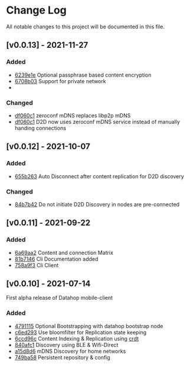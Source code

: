 # Change Log
All notable changes to this project will be documented in this file.

## [v0.0.13] - 2021-11-27

### Added

- [6239e1e](https://github.com/datahop/ipfs-lite/commit/6239e1e) Optional passphrase based content encryption
- [6708b03](https://github.com/datahop/ipfs-lite/commit/6708b03) Support for private network
- 
### Changed

- [df060c1](https://github.com/datahop/ipfs-lite/commit/df060c1) zeroconf mDNS replaces libp2p mDNS 
- [df060c1](https://github.com/datahop/ipfs-lite/commit/df060c1) D2D now uses zeroconf mDNS service instead of manually handing connections

## [v0.0.12] - 2021-10-07

### Added

- [655b263](https://github.com/datahop/ipfs-lite/commit/655b263) Auto Disconnect after content replication for D2D discovery

### Changed

- [84b7b42](https://github.com/datahop/ipfs-lite/commit/84b7b42) Do not initiate D2D Discovery in nodes are pre-connected 

## [v0.0.11] - 2021-09-22

### Added

- [6a69aa2](https://github.com/datahop/ipfs-lite/commit/6a69aa2) Content and connection Matrix
- [81b7146](https://github.com/datahop/ipfs-lite/commit/81b7146) Cli Documentation added
- [758a9f3](https://github.com/datahop/ipfs-lite/commit/758a9f3) Cli Client

## [v0.0.10] - 2021-07-14

First alpha release of Datahop mobile-client

### Added

- [4791115](https://github.com/datahop/ipfs-lite/commit/4791115) Optional Bootstrapping with datahop bootstrap node
- [c6ed293](https://github.com/datahop/ipfs-lite/commit/c6ed293) Use bloomfilter for Replication state keeping
- [6ccd96c](https://github.com/datahop/ipfs-lite/commit/6ccd96c) Content Indexing & Replication using [crdt](https://github.com/ipfs/go-ds-crdt)
- [840afc1](https://github.com/datahop/ipfs-lite/commit/840afc1) Discovery using BLE & Wifi-Direct
- [a15d8d6](https://github.com/datahop/ipfs-lite/commit/a15d8d6) mDNS Discovery for home networks
- [749ba58](https://github.com/datahop/ipfs-lite/commit/749ba58) Persistent repository & config

